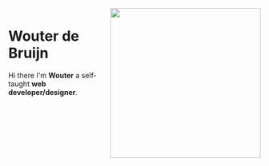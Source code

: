 <span>
  <img align="right" src="https://wouterdb.nl/static/media/earthish.faed8754.png" width="300" />
  <h1 align="left">Wouter de Bruijn</h1>
</span>
Hi there I'm <b>Wouter</b> a self-taught <b>web developer/designer</b>.
